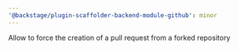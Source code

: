 ```yaml
---
'@backstage/plugin-scaffolder-backend-module-github': minor
---
```


Allow to force the creation of a pull request from a forked repository
